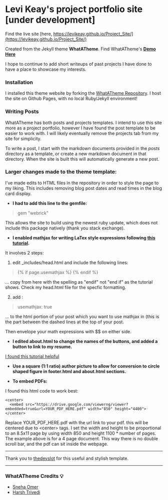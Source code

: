 # Levi Keay's project portfolio site [under development]
Find the live site [here, https://levikeay.github.io/Project_Site/](https://levikeay.github.io/Project_Site/)

Created from the Jekyll theme **WhatATheme**. Find WhatATheme's [**Demo Here**](https://thedevslot.github.io/WhatATheme/)

I hope to continue to add short writeups of past projects I have done to have a place to showcase my interests.

### Installation

I installed this theme website by forking the [WhatATheme Repository](https://github.com/thedevslot/WhatATheme/). I host the site on Github Pages, with no local Ruby/Jekyll environment!

### Writing Posts

WhatATheme has both posts and projects templates. I intend to use this site more as a project portfolio, however I have found the post template to be easier to work with. I will likely eventually remove the projects tab from my site for simplicity. 

To write a post, I start with the markdown documents provided in the _posts_ directory as a template, or create a new markdown document in that directory. When the site is built this will automatically generate a new post.

### Larger changes made to the theme template:

I've made edits to HTML files in the repository in order to style the page to my liking. This includes removing blog post dates and read times in the blog card display. 

- **I had to add this line to the gemfile:**

>gem "webrick"

This allows the site to build using the newest ruby update, which does not include this package natively (thank you stack exchange).


- **I enabled mathjax for writing LaTex style expressions following [this tutorial](https://alanduan.me/random/mathjax/).**

It involves 2 steps:
1) edit _includes/head.html and include the following lines:
 
 >{% if page.usemathjax %}
    <script type="text/javascript" async
     src="https://cdn.mathjax.org/mathjax/latest/MathJax.js?config=TeX-MML-AM_CHTML">
      </script>
    {% endif %}
    
  ... copy from here with the spelling as "endif" not "end if" as the tutorial shows. Check my head.html file for the specfic formatting.

2) add : 
 
 >usemathjax: true
 
 ... to the html portion of your post which you want to use mathjax in (this is the part between the dashed lines at the top of your post.

Then envelope your math expressions with \$\$ on either side.


- **I edited about.html to change the names of the buttons, and added a button to link to my resume.**

[I found this tutorial helpful](https://bulma.io/documentation/columns/options/)

- **Use a square (1:1 ratio) author picture to allow for conversion to circle shaped figure in footer.html and about.html sections.**

- **To embed PDFs:**

I found this html code to work best:

~~~
<center>
  <embed src="https://drive.google.com/viewerng/viewer?embedded=true&url=YOUR_PDF_HERE.pdf" width="850" height="4400">
</center>
~~~

Replace YOUR_PDF_HERE.pdf with the url link to your pdf. this will be centered due to \<center\> tags. I set the width and height to be proportional to an 8.5x11 page by using width 850 and height 1100 * number of pages. The example above is for a 4 page document. This way there is no double scroll bar, and the pdf can sit inside the webpage.




---
Thank you to [thedevslot](https://github.com/thedevslot/WhatATheme/) for this useful and stylish template.

---

### WhatATheme Credits :bulb:
* [Sneha Omer](http://sassyecoder.github.io/)
* [Harsh Trivedi](http://harsh98trivedi.github.io/)
